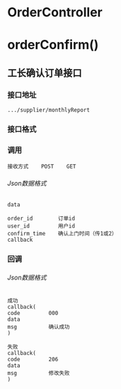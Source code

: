 # OrderController #
# orderConfirm()
## 工长确认订单接口

### 接口地址

```
.../supplier/monthlyReport
```

### 接口格式
### 调用

```
接收方式    POST    GET
```
###### Json数据格式
```
data

order_id        订单id
user_id         用户id
confirm_time    确认上门时间（传1或2）
callback                
```

### 回调
###### Json数据格式

```
成功
callback(
code         000    
data         
msg          确认成功
)
```

```
失败
callback(
code         206    
data         
msg          修改失败
)
```
